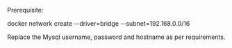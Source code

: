 Prerequisite:

docker network create --driver=bridge --subnet=192.168.0.0/16

Replace the Mysql username, password and hostname as per requirements.